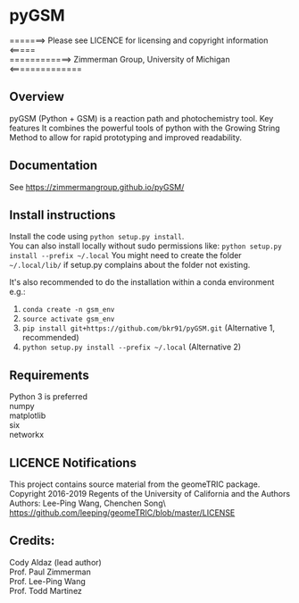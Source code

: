 # pyGSM

=======> Please see LICENCE for licensing and copyright information <===== \
============> Zimmerman Group, University of Michigan  <==============

## Overview
pyGSM (Python + GSM) is a reaction path and photochemistry tool. 
Key features
It combines the powerful tools of python with the Growing String Method to allow for rapid prototyping and improved
readability.

## Documentation
See https://zimmermangroup.github.io/pyGSM/


## Install instructions

Install the code using `python setup.py install`.\
You can also install locally without sudo permissions like:
`python setup.py install --prefix ~/.local`
You might need to create the folder `~/.local/lib/` if setup.py complains about the folder not existing.

It's also recommended to do the installation within a conda environment e.g.:
   1. `conda create -n gsm_env`
   2. `source activate gsm_env`
   3. `pip install git+https://github.com/bkr91/pyGSM.git` (Alternative 1, recommended)
   3. `python setup.py install --prefix ~/.local` (Alternative 2)



## Requirements 
Python 3 is preferred\
numpy\
matplotlib\
six\
networkx


## LICENCE Notifications
This project contains source material from the geomeTRIC package.\
Copyright 2016-2019 Regents of the University of California and the Authors\
Authors: Lee-Ping Wang, Chenchen Song\ 
https://github.com/leeping/geomeTRIC/blob/master/LICENSE


## Credits: 
Cody Aldaz (lead author) \
Prof. Paul Zimmerman \
Prof. Lee-Ping Wang \
Prof. Todd Martinez
